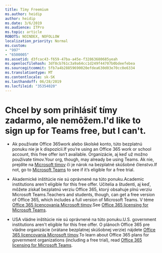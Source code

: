 ```yaml
---
title: Tímy Freemium
ms.author: heidip
author: heidip
ms.date: 3/6/2019
ms.audience: ITPro
ms.topic: article
ROBOTS: NOINDEX, NOFOLLOW
localization_priority: Normal
ms.custom:
- "997"
- "6500005"
ms.assetid: d3fcac43-f659-47ba-a45e-f32863680685yeah
ms.openlocfilehash: 3df8cb761c3a9a64cc1d249f44707b0bdeefebea
ms.sourcegitcommit: 5fb7a4b28859690020efdea630d03e70cc0e6334
ms.translationtype: MT
ms.contentlocale: sk-SK
ms.lasthandoff: 06/28/2019
ms.locfileid: "35354020"
---
```

# <a name="id-like-to-sign-up-for-teams-free-but-i-cant"></a><span data-ttu-id="8bf94-102">Chcel by som prihlásiť tímy zadarmo, ale nemôžem.</span><span class="sxs-lookup"><span data-stu-id="8bf94-102">I'd like to sign up for Teams free, but I can't.</span></span>

- <span data-ttu-id="8bf94-103">Ak používate Office 365work alebo školské konto, túto bezplatnú ponuku nie je k dispozícii.</span><span class="sxs-lookup"><span data-stu-id="8bf94-103">If you’re using an Office 365 work or school account, this free offer isn’t available.</span></span> <span data-ttu-id="8bf94-104">Organizácie, aj keď už možno používate tímov.</span><span class="sxs-lookup"><span data-stu-id="8bf94-104">Your org, though, may already be using Teams.</span></span> <span data-ttu-id="8bf94-105">Ak nie, prejdite na [Microsoft tímov](https://products.office.com/microsoft-teams/group-chat-software) či je nárok na bezplatné skúšobné členstvo.</span><span class="sxs-lookup"><span data-stu-id="8bf94-105">If not, go to [Microsoft Teams](https://products.office.com/microsoft-teams/group-chat-software) to see if it’s eligible for a free trial.</span></span>

- <span data-ttu-id="8bf94-106">Akademické inštitúcie nie sú oprávnené na túto ponuku.</span><span class="sxs-lookup"><span data-stu-id="8bf94-106">Academic institutions aren't eligible for this free offer.</span></span> <span data-ttu-id="8bf94-107">Učitelia a študenti, aj keď, môžete získať bezplatnú verziu Office 365, ktorý obsahuje plnú verziu Microsoft Teams.</span><span class="sxs-lookup"><span data-stu-id="8bf94-107">Teachers and students, though, can get a free version of Office 365, which includes a full version of Microsoft Teams.</span></span> <span data-ttu-id="8bf94-108">V téme [Office 365 licencovania Microsoft tímov](https://docs.microsoft.com/microsoftteams/office-365-licensing).</span><span class="sxs-lookup"><span data-stu-id="8bf94-108">See [Office 365 licensing for Microsoft Teams](https://docs.microsoft.com/microsoftteams/office-365-licensing).</span></span>

- <span data-ttu-id="8bf94-109">USA vládne inštitúcie nie sú oprávnené na túto ponuku.</span><span class="sxs-lookup"><span data-stu-id="8bf94-109">U.S. government institutions aren't eligible for this free offer.</span></span> <span data-ttu-id="8bf94-110">O plánoch Office 365 pre vládne organizácie (vrátane bezplatnej skúšobnej verzie) nájdete [Office 365 licencovania Microsoft tímov](https://docs.microsoft.com/microsoftteams/office-365-licensing).</span><span class="sxs-lookup"><span data-stu-id="8bf94-110">To learn about Office 365 plans for government organizations (including a free trial), read [Office 365 licensing for Microsoft Teams](https://docs.microsoft.com/microsoftteams/office-365-licensing).</span></span>
